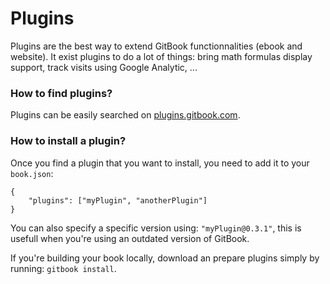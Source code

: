# Plugins

Plugins are the best way to extend GitBook functionnalities (ebook and website). It exist plugins to do a lot of things: bring math formulas display support, track visits using Google Analytic, ...

### How to find plugins?

Plugins can be easily searched on [plugins.gitbook.com](http://plugins.gitbook.com).

### How to install a plugin?

Once you find a plugin that you want to install, you need to add it to your `book.json`:

```
{
	"plugins": ["myPlugin", "anotherPlugin"]
}
```

You can also specify a specific version using: `"myPlugin@0.3.1"`, this is usefull when you're using an outdated version of GitBook.

If you're building your book locally, download an prepare plugins simply by running: `gitbook install`.



